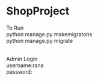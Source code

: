 # ShopProject

To Run <br>
python manage.py makemigratons <br>
python manage.py migrate <br><br>

Admin Login <br>
username:rana<br>
password:<br>
